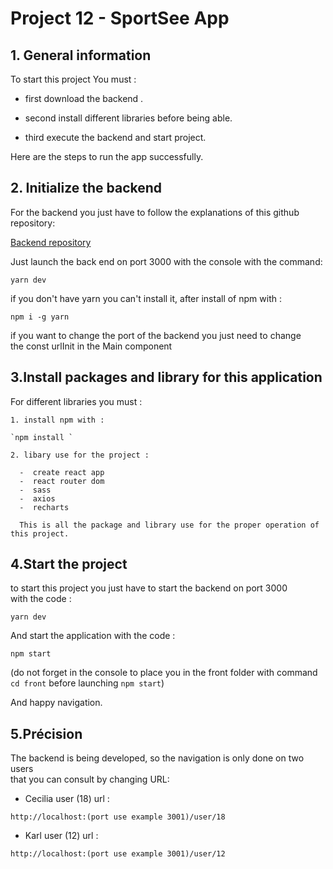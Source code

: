 # Project 12 - SportSee App

## 1. General information

To start this project You must :

- first download the backend .

- second install different libraries before being able.

- third execute the backend and start project.

Here are the steps to run the app successfully.

## 2. Initialize the backend

For the backend you just have to follow the explanations of this github repository:

[Backend repository](https://github.com/OpenClassrooms-Student-Center/P9-front-end-dashboard)

Just launch the back end on port 3000 with the console with the command:

`yarn dev`

if you don't have yarn you can't install it, after install of npm with :

`npm i -g yarn `

if you want to change the port of the backend you just need to change  
the const urlInit in the Main component

## 3.Install packages and library for this application

For different libraries you must :

    1. install npm with :

    `npm install `

    2. libary use for the project :

      -  create react app
      -  react router dom
      -  sass
      -  axios
      -  recharts

      This is all the package and library use for the proper operation of this project.

## 4.Start the project

to start this project you just have to start the backend on port 3000  
with the code :

`yarn dev`

And start the application with the code :

`npm start`

(do not forget in the console to place you in the front folder with command
`cd front` before launching `npm start`)

And happy navigation.

## 5.Précision

The backend is being developed, so the navigation is only done on two users  
that you can consult by changing URL:

- Cecilia user (18) url :

`http://localhost:(port use example 3001)/user/18`

- Karl user (12) url :

`http://localhost:(port use example 3001)/user/12`
